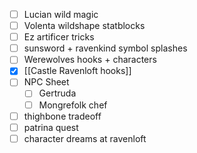 - [ ] Lucian wild magic
- [ ] Volenta wildshape statblocks
- [ ] Ez artificer tricks
- [ ] sunsword + ravenkind symbol splashes
- [ ] Werewolves hooks + characters
- [x] [[Castle Ravenloft hooks]]
- [ ] NPC Sheet
	- [ ] Gertruda
	- [ ] Mongrefolk chef
- [ ] thighbone tradeoff
- [ ] patrina quest
- [ ] character dreams at ravenloft